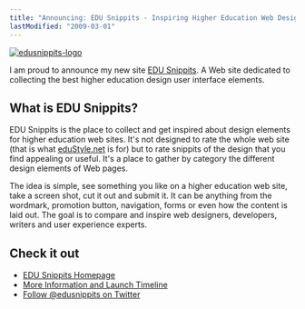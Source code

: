 ```yaml
---
title: "Announcing: EDU Snippits - Inspiring Higher Education Web Design"
lastModified: "2009-03-01"
---
```


[![edusnippits-logo](/images/edusnippits-logo.png "edusnippits-logo")](http://edusnippits.com/)

I am proud to announce my new site [EDU Snippits](http://edusnippits.com/). A Web site dedicated to collecting the best higher education design user interface elements.

## What is EDU Snippits?

EDU Snippits is the place to collect and get inspired about design elements for higher education web sites. It's not designed to rate the whole web site (that is what [eduStyle.net](http://edustyle.net/) is for) but to rate snippits of the design that you find appealing or useful. It's a place to gather by category the different design elements of Web pages.

The idea is simple, see something you like on a higher education web site, take a screen shot, cut it out and submit it. It can be anything from the wordmark, promotion button, navigation, forms or even how the content is laid out. The goal is to compare and inspire web designers, developers, writers and user experience experts.

## Check it out

- [EDU Snippits Homepage](http://edusnippits.com/)
- [More Information and Launch Timeline](http://edusnippits.com/blog/2009/03/01/announcing-edu-snippits-inspiring-higher-education-web-design/)
- [Follow @edusnippits on Twitter](http://twitter.com/edusnippits)
